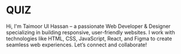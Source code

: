 # QUIZ
Hi, I'm Taimoor Ul Hassan – a passionate Web Developer &amp; Designer specializing in building responsive, user-friendly websites. I work with technologies like HTML, CSS, JavaScript, React, and Figma to create seamless web experiences. Let’s connect and collaborate!
